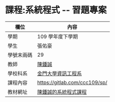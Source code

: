 # 課程:系統程式 -- 習題專案

欄位 | 內容
-----|--------
學期 | 109 學年度下學期
學生 |  張佑豪
學號末兩碼 | 29
教師 | [陳鍾誠](https://www.nqu.edu.tw/educsie/index.php?act=blog&code=list&ids=4)
學校科系 | [金門大學資訊工程系](https://www.nqu.edu.tw/educsie/index.php)
課程內容 | https://gitlab.com/ccc109/sp/
教材網址 | [陳鍾誠的系統程式課程](http://programmermedia.org/root/%E9%99%B3%E9%8D%BE%E8%AA%A0/%E8%AA%B2%E7%A8%8B/%E7%B3%BB%E7%B5%B1%E7%A8%8B%E5%BC%8F/README.md)

